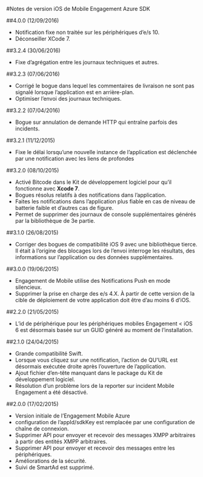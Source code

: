 <properties
    pageTitle="E/s Mobile Engagement Azure SDK Release Notes | Microsoft Azure"
    description="Dernières mises à jour et les procédures pour iOS SDK pour Azure Mobile Engagement"
    services="mobile-engagement"
    documentationCenter="mobile"
    authors="piyushjo"
    manager="erikre"
    editor="" />

<tags
    ms.service="mobile-engagement"
    ms.workload="mobile"
    ms.tgt_pltfrm="mobile-ios"
    ms.devlang="objective-c"
    ms.topic="article"
    ms.date="09/12/2016"
    ms.author="piyushjo" />

#<a name="azure-mobile-engagement-ios-sdk-release-notes"></a>Notes de version iOS de Mobile Engagement Azure SDK

##<a name="400-09122016"></a>4.0.0 (12/09/2016)

-   Notification fixe non traitée sur les périphériques d’e/s 10.
-   Déconseiller XCode 7.

##<a name="324-06302016"></a>3.2.4 (30/06/2016)

-   Fixe d’agrégation entre les journaux techniques et autres.

##<a name="323-06072016"></a>3.2.3 (07/06/2016)

-   Corrigé le bogue dans lequel les commentaires de livraison ne sont pas signalé lorsque l’application est en arrière-plan.
-   Optimiser l’envoi des journaux techniques.

##<a name="322-04072016"></a>3.2.2 (07/04/2016)

-   Bogue sur annulation de demande HTTP qui entraîne parfois des incidents.

##<a name="321-12112015"></a>3.2.1 (11/12/2015)

-   Fixe le délai lorsqu’une nouvelle instance de l’application est déclenchée par une notification avec les liens de profondes

##<a name="320-10082015"></a>3.2.0 (08/10/2015)

-   Activé Bitcode dans le Kit de développement logiciel pour qu’il fonctionne avec **Xcode 7**.
-   Bogues résolus relatifs à des notifications dans l’application.
-   Faites les notifications dans l’application plus fiable en cas de niveau de batterie faible et d’autres cas de figure.
-   Permet de supprimer des journaux de console supplémentaires générés par la bibliothèque de 3e partie.

##<a name="310-08262015"></a>3.1.0 (26/08/2015)

-   Corriger des bogues de compatibilité iOS 9 avec une bibliothèque tierce. Il était à l’origine des blocages lors de l’envoi interroge les résultats, des informations sur l’application ou des données supplémentaires.

##<a name="300-06192015"></a>3.0.0 (19/06/2015)

-   Engagement de Mobile utilise des Notifications Push en mode silencieux.
-   Supprimer la prise en charge des e/s 4.X. À partir de cette version de la cible de déploiement de votre application doit être d’au moins 6 d’iOS.

##<a name="220-05212015"></a>2.2.0 (21/05/2015)

-   L’id de périphérique pour les périphériques mobiles Engagement < iOS 6 est désormais basée sur un GUID généré au moment de l’installation.

##<a name="210-04242015"></a>2.1.0 (24/04/2015)

-   Grande compatibilité Swift.
-   Lorsque vous cliquez sur une notification, l’action de QU'URL est désormais exécutée droite après l’ouverture de l’application.
-   Ajout fichier d’en-tête manquant dans le package du Kit de développement logiciel.
-   Résolution d’un problème lors de la reporter sur incident Mobile Engagement a été désactivé.

##<a name="200-02172015"></a>2.0.0 (17/02/2015)

-   Version initiale de l’Engagement Mobile Azure
-   configuration de l’appId/sdkKey est remplacée par une configuration de chaîne de connexion.
-   Supprimer API pour envoyer et recevoir des messages XMPP arbitraires à partir des entités XMPP arbitraires.
-   Supprimer API pour envoyer et recevoir des messages entre les périphériques.
-   Améliorations de la sécurité.
-   Suivi de SmartAd est supprimé.
